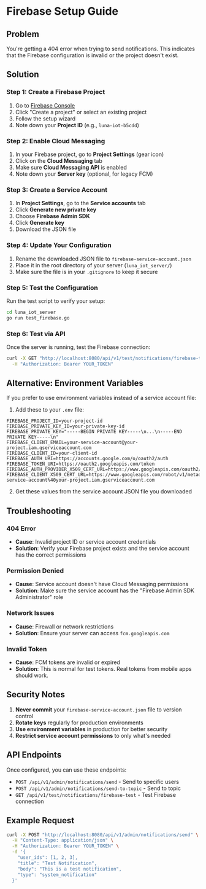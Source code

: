 # Firebase Setup Guide

## Problem
You're getting a 404 error when trying to send notifications. This indicates that the Firebase configuration is invalid or the project doesn't exist.

## Solution

### Step 1: Create a Firebase Project

1. Go to [Firebase Console](https://console.firebase.google.com/)
2. Click "Create a project" or select an existing project
3. Follow the setup wizard
4. Note down your **Project ID** (e.g., `luna-iot-b5cdd`)

### Step 2: Enable Cloud Messaging

1. In your Firebase project, go to **Project Settings** (gear icon)
2. Click on the **Cloud Messaging** tab
3. Make sure **Cloud Messaging API** is enabled
4. Note down your **Server key** (optional, for legacy FCM)

### Step 3: Create a Service Account

1. In **Project Settings**, go to the **Service accounts** tab
2. Click **Generate new private key**
3. Choose **Firebase Admin SDK**
4. Click **Generate key**
5. Download the JSON file

### Step 4: Update Your Configuration

1. Rename the downloaded JSON file to `firebase-service-account.json`
2. Place it in the root directory of your server (`luna_iot_server/`)
3. Make sure the file is in your `.gitignore` to keep it secure

### Step 5: Test the Configuration

Run the test script to verify your setup:

```bash
cd luna_iot_server
go run test_firebase.go
```

### Step 6: Test via API

Once the server is running, test the Firebase connection:

```bash
curl -X GET "http://localhost:8080/api/v1/test/notifications/firebase-test" \
  -H "Authorization: Bearer YOUR_TOKEN"
```

## Alternative: Environment Variables

If you prefer to use environment variables instead of a service account file:

1. Add these to your `.env` file:
```env
FIREBASE_PROJECT_ID=your-project-id
FIREBASE_PRIVATE_KEY_ID=your-private-key-id
FIREBASE_PRIVATE_KEY="-----BEGIN PRIVATE KEY-----\n...\n-----END PRIVATE KEY-----\n"
FIREBASE_CLIENT_EMAIL=your-service-account@your-project.iam.gserviceaccount.com
FIREBASE_CLIENT_ID=your-client-id
FIREBASE_AUTH_URI=https://accounts.google.com/o/oauth2/auth
FIREBASE_TOKEN_URI=https://oauth2.googleapis.com/token
FIREBASE_AUTH_PROVIDER_X509_CERT_URL=https://www.googleapis.com/oauth2/v1/certs
FIREBASE_CLIENT_X509_CERT_URL=https://www.googleapis.com/robot/v1/metadata/x509/your-service-account%40your-project.iam.gserviceaccount.com
```

2. Get these values from the service account JSON file you downloaded

## Troubleshooting

### 404 Error
- **Cause**: Invalid project ID or service account credentials
- **Solution**: Verify your Firebase project exists and the service account has the correct permissions

### Permission Denied
- **Cause**: Service account doesn't have Cloud Messaging permissions
- **Solution**: Make sure the service account has the "Firebase Admin SDK Administrator" role

### Network Issues
- **Cause**: Firewall or network restrictions
- **Solution**: Ensure your server can access `fcm.googleapis.com`

### Invalid Token
- **Cause**: FCM tokens are invalid or expired
- **Solution**: This is normal for test tokens. Real tokens from mobile apps should work.

## Security Notes

1. **Never commit** your `firebase-service-account.json` file to version control
2. **Rotate keys** regularly for production environments
3. **Use environment variables** in production for better security
4. **Restrict service account permissions** to only what's needed

## API Endpoints

Once configured, you can use these endpoints:

- `POST /api/v1/admin/notifications/send` - Send to specific users
- `POST /api/v1/admin/notifications/send-to-topic` - Send to topic
- `GET /api/v1/test/notifications/firebase-test` - Test Firebase connection

## Example Request

```bash
curl -X POST "http://localhost:8080/api/v1/admin/notifications/send" \
  -H "Content-Type: application/json" \
  -H "Authorization: Bearer YOUR_TOKEN" \
  -d '{
    "user_ids": [1, 2, 3],
    "title": "Test Notification",
    "body": "This is a test notification",
    "type": "system_notification"
  }'
``` 